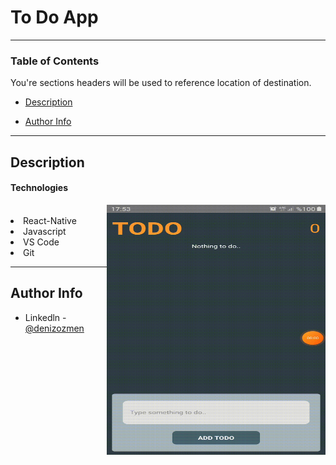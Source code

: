 # To Do App

---

### Table of Contents

You're sections headers will be used to reference location of destination.

- [Description](#description)
<!--
- [How To Use](#how-to-use)
- [References](#references)
- [License](#license) -->

- [Author Info](#author-info)

---

## Description

#### Technologies

<img src="https://github.com/denizozmen/Projects/blob/master/ReactNative/ToDo/Todomedia.gif" alt="Todomedia" width="350" height="400" align="right" style="max-width:100%;">
  <img

- React-Native
- Javascript
- VS Code
- Git

---

## Author Info

- Linkedln - [@denizozmen](https://www.linkedin.com/in/deniz-%C3%B6zmen-66ab161b7/)
